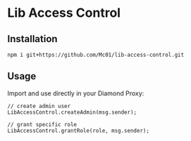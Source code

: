 # Lib Access Control

## Installation
```
npm i git+https://github.com/Mc01/lib-access-control.git
```

## Usage

Import and use directly in your Diamond Proxy:
```
// create admin user
LibAccessControl.createAdmin(msg.sender);

// grant specific role
LibAccessControl.grantRole(role, msg.sender);
```
